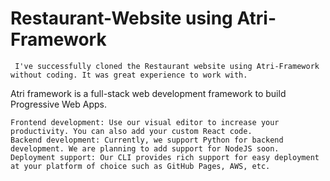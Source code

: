 # Restaurant-Website using Atri-Framework

     I've successfully cloned the Restaurant website using Atri-Framework without coding. It was great experience to work with. 
     

Atri framework is a full-stack web development framework to build Progressive Web Apps.

    Frontend development: Use our visual editor to increase your productivity. You can also add your custom React code.
    Backend development: Currently, we support Python for backend development. We are planning to add support for NodeJS soon.
    Deployment support: Our CLI provides rich support for easy deployment at your platform of choice such as GitHub Pages, AWS, etc.
